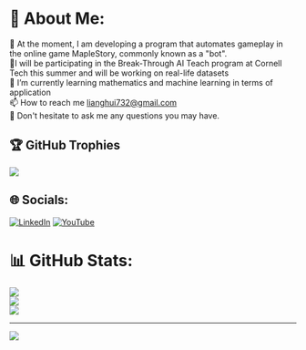 # 💫 About Me:
👯 At the moment, I am developing a program that automates gameplay in the online game MapleStory, commonly known as a "bot".<br>🤝I will be participating in the Break-Through AI Teach program at Cornell Tech this summer and will be working on real-life datasets<br>🌱 I’m currently learning mathematics and machine learning in terms of application<br>📫 How to reach me lianghui732@gmail.com<br>💬 Don't hesitate to ask me any questions you may have.

## 🏆 GitHub Trophies
![](https://github-profile-trophy.vercel.app/?username=WHITEII&theme=onedark)



## 🌐 Socials:
[![LinkedIn](https://img.shields.io/badge/LinkedIn-%230077B5.svg?logo=linkedin&logoColor=white)](https://linkedin.com/in/https://www.linkedin.com/in/liang-zhang-795279a4/) [![YouTube](https://img.shields.io/badge/YouTube-%23FF0000.svg?logo=YouTube&logoColor=white)](https://youtube.com/@https://www.youtube.com/channel/UCoFSetLW4piOgNrkXWFc3jw) 

# 📊 GitHub Stats:
![](https://github-readme-stats.vercel.app/api?username=WHITEII&theme=buefy&hide_border=false&include_all_commits=false&count_private=false&bg_color=DEG,gray,white)<br/>
![](https://github-readme-streak-stats.herokuapp.com/?user=WHITEII&theme=buefy&hide_border=false&background=DEG,white,gray)<br/>
![](https://github-readme-stats.vercel.app/api/top-langs/?username=WHITEII&theme=buefy&hide_border=false&include_all_commits=false&count_private=false&layout=compact&bg_color=DEG,gray,white)



---
[![](https://visitcount.itsvg.in/api?id=WHITEII&icon=0&color=0)](https://visitcount.itsvg.in)

<!-- Proudly created with GPRM ( https://gprm.itsvg.in ) -->
